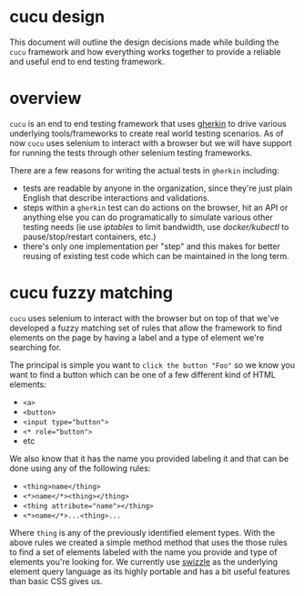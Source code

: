 # cucu design

This document will outline the design decisions made while building the `cucu`
framework and how everything works together to provide a reliable and useful
end to end testing framework.

# overview

`cucu` is an end to end testing framework that uses [gherkin](https://cucumber.io/docs/gherkin/)
to drive various underlying tools/frameworks to create real world testing
scenarios. As of now `cucu` uses selenium to interact with a browser but we
will have support for running the tests through other selenium testing
frameworks.

There are a few reasons for writing the actual tests in `gherkin` including:

 * tests are readable by anyone in the organization, since they're just plain
   English that describe interactions and validations.
 * steps within a `gherkin` test can do actions on the browser, hit an API or
   anything else you can do programatically to simulate various other testing
   needs (ie use *iptables* to limit bandwidth, use *docker/kubectl* to
   pause/stop/restart containers, etc.)
 * there's only one implementation per "step" and this makes for better reusing
   of existing test code which can be maintained in the long term.

# cucu fuzzy matching

`cucu` uses selenium to interact with the browser but on top of that we've
developed a fuzzy matching set of rules that allow the framework to find
elements on the page by having a label and a type of element we're searching for.

The principal is simple you want to `click the button "Foo"` so we know you want
to find a button which can be one of a few different kind of HTML elements:

  * `<a>`
  * `<button>`
  * `<input type="button">`
  * `<* role="button">`
  * etc

We also know that it has the name you provided labeling it and that can be
done using any of the following rules:

  * `<thing>name</thing>`
  * `<*>name</*><thing></thing>`
  * `<thing attribute="name"></thing>`
  * `<*>name</*>...<thing>...`

Where `thing` is any of the previously identified element types. With the above
rules we created a simple method method that uses the those rules to find a set
of elements labeled with the name you provide and type of elements you're
looking for. We currently use [swizzle](https://github.com/jquery/sizzle) as
the underlying element query language as its highly portable and has a bit
useful features than basic CSS gives us.
